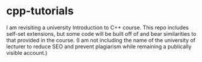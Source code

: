 # cpp-tutorials
I am revisiting a university Introduction to C++ course. This repo includes self-set extensions, but some code will be built off of and bear similarities to that provided in the course. (I am not including the name of the university of lecturer to reduce SEO and prevent plagiarism while remaining a publically visible account.)